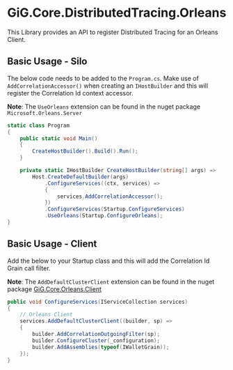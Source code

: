 ﻿# GiG.Core.DistributedTracing.Orleans

This Library provides an API to register Distributed Tracing for an Orleans Client.

## Basic Usage - Silo

The below code needs to be added to the `Program.cs`. Make use of `AddCorrelationAccessor()` when creating an `IHostBuilder` and this will register the Correlation Id context accessor.

**Note**: The `UseOrleans` extension can be found in the nuget package ```Microsoft.Orleans.Server```
```csharp
static class Program
{
    public static void Main()
    {
        CreateHostBuilder().Build().Run();
    }

    private static IHostBuilder CreateHostBuilder(string[] args) =>
        Host.CreateDefaultBuilder(args)
            .ConfigureServices((ctx, services) => 
            {
                services.AddCorrelationAccessor();
            })
            .ConfigureServices(Startup.ConfigureServices)
            .UseOrleans(Startup.ConfigureOrleans);
}
```

## Basic Usage - Client

Add the below to your Startup class and this will add the Correlation Id Grain call filter.

**Note**: The `AddDefaultClusterClient` extension can be found in the nuget package [GiG.Core.Orleans.Client](GiG.Core.Orleans.Client.md)
```csharp
public void ConfigureServices(IServiceCollection services)
{
    // Orleans Client
    services.AddDefaultClusterClient((builder, sp) =>
    {
        builder.AddCorrelationOutgoingFilter(sp);
        builder.ConfigureCluster(_configuration);
        builder.AddAssemblies(typeof(IWalletGrain));
    });
}
```